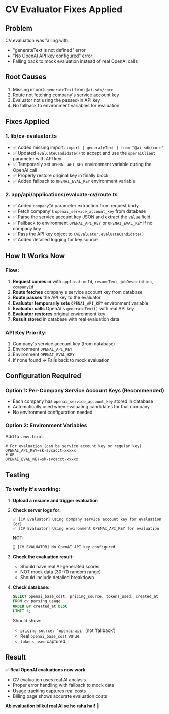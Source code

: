 # CV Evaluator Fixes Applied

## Problem
CV evaluation was failing with:
- "generateText is not defined" error
- "No OpenAI API key configured" error
- Falling back to mock evaluation instead of real OpenAI calls

## Root Causes
1. Missing import: `generateText` from `@ai-sdk/core`
2. Route not fetching company's service account key
3. Evaluator not using the passed-in API key
4. No fallback to environment variables for evaluation

## Fixes Applied

### 1. **lib/cv-evaluator.ts**
- ✅ Added missing import: `import { generateText } from "@ai-sdk/core"`
- ✅ Updated `evaluateCandidate()` to accept and use the `openaiClient` parameter with API key
- ✅ Temporarily set `OPENAI_API_KEY` environment variable during the OpenAI call
- ✅ Properly restore original key in finally block
- ✅ Added fallback to `OPENAI_EVAL_KEY` environment variable

### 2. **app/api/applications/evaluate-cv/route.ts**
- ✅ Added `companyId` parameter extraction from request body
- ✅ Fetch company's `openai_service_account_key` from database
- ✅ Parse the service account key JSON and extract the `value` field
- ✅ Fallback to environment `OPENAI_API_KEY` or `OPENAI_EVAL_KEY` if no company key
- ✅ Pass the API key object to `CVEvaluator.evaluateCandidate()`
- ✅ Added detailed logging for key source

## How It Works Now

### Flow:
1. **Request comes in** with `applicationId`, `resumeText`, `jobDescription`, `companyId`
2. **Route fetches** company's service account key from database
3. **Route passes** the API key to the evaluator
4. **Evaluator temporarily sets** `OPENAI_API_KEY` environment variable
5. **Evaluator calls** OpenAI's `generateText()` with real API key
6. **Evaluator restores** original environment key
7. **Result stored** in database with real evaluation data

### API Key Priority:
1. Company's service account key (from database)
2. Environment `OPENAI_API_KEY`
3. Environment `OPENAI_EVAL_KEY`
4. If none found → Falls back to mock evaluation

## Configuration Required

### Option 1: Per-Company Service Account Keys (Recommended)
- Each company has `openai_service_account_key` stored in database
- Automatically used when evaluating candidates for that company
- No environment configuration needed

### Option 2: Environment Variables
Add to `.env.local`:
```env
# For evaluation (can be service account key or regular key)
OPENAI_API_KEY=sk-svcacct-xxxxx
# OR
OPENAI_EVAL_KEY=sk-svcacct-xxxxx
```

## Testing

### To verify it's working:

1. **Upload a resume and trigger evaluation**
2. **Check server logs for:**
   ```
   ✅ [CV Evaluator] Using company service account key for evaluation
   (or)
   ✅ [CV Evaluator] Using environment OPENAI_API_KEY for evaluation
   ```
   NOT:
   ```
   🔐 [CV EVALUATOR] No OpenAI API key configured
   ```

3. **Check the evaluation result:**
   - Should have real AI-generated scores
   - NOT mock data (30-70 random range)
   - Should include detailed breakdown

4. **Check database:**
   ```sql
   SELECT openai_base_cost, pricing_source, tokens_used, created_at
   FROM cv_parsing_usage
   ORDER BY created_at DESC
   LIMIT 1;
   ```
   Should show:
   - `pricing_source: 'openai-api'` (not 'fallback')
   - Real `openai_base_cost` value
   - `tokens_used` captured

## Result

✅ **Real OpenAI evaluations now work**
- CV evaluation uses real AI analysis
- Proper error handling with fallback to mock data
- Usage tracking captures real costs
- Billing page shows accurate evaluation costs

**Ab evaluation bilkul real AI se ho raha hai! 🚀**
